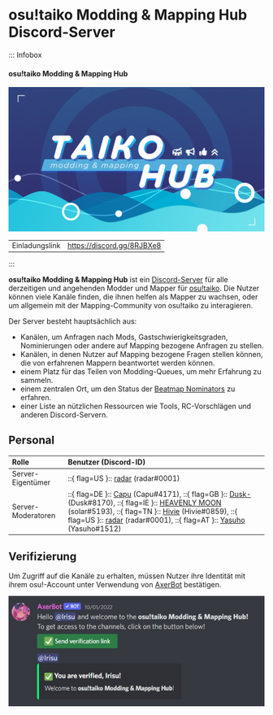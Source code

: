 # osu!taiko Modding & Mapping Hub Discord-Server

::: Infobox

<!-- lint ignore heading-increment -->

#### osu!taiko Modding & Mapping Hub

![Server-Banner](img/banner.jpg "Server-Banner vom osu!taiko Modding & Mapping Hub, gestaltet von Jerry")

|  |  |
| :-- | :-- |
| Einladungslink | <https://discord.gg/8RJBXe8> |

:::

**osu!taiko Modding & Mapping Hub** ist ein [Discord-Server](https://discord.com) für alle derzeitigen und angehenden Modder und Mapper für [osu!taiko](/wiki/Game_mode/osu!taiko). Die Nutzer können viele Kanäle finden, die ihnen helfen als Mapper zu wachsen, oder um allgemein mit der Mapping-Community von osu!taiko zu interagieren.

Der Server besteht hauptsächlich aus:

- Kanälen, um Anfragen nach Mods, Gastschwierigkeitsgraden, Nominierungen oder andere auf Mapping bezogene Anfragen zu stellen.
- Kanälen, in denen Nutzer auf Mapping bezogene Fragen stellen können, die von erfahrenen Mappern beantwortet werden können.
- einem Platz für das Teilen von Modding-Queues, um mehr Erfahrung zu sammeln.
- einem zentralen Ort, um den Status der [Beatmap Nominators](/wiki/People/Beatmap_Nominators) zu erfahren.
- einer Liste an nützlichen Ressourcen wie Tools, RC-Vorschlägen und anderen Discord-Servern.

## Personal

| Rolle | Benutzer (Discord-ID) |
| :-- | :-- |
| Server-Eigentümer | ::{ flag=US }:: [radar](https://osu.ppy.sh/users/7131099) (radar#0001) |
| Server-Moderatoren | ::{ flag=DE }:: [Capu](https://osu.ppy.sh/users/2474015) (Capu#4171), ::{ flag=GB }:: [Dusk-](https://osu.ppy.sh/users/6092181) (Dusk#8170), ::{ flag=IE }:: [HEAVENLY MOON](https://osu.ppy.sh/users/13681283) (solar#5193), ::{ flag=TN }:: [Hivie](https://osu.ppy.sh/users/14102976) (Hivie#0859), ::{ flag=US }:: [radar](https://osu.ppy.sh/users/7131099) (radar#0001), ::{ flag=AT }:: [Yasuho](https://osu.ppy.sh/users/8458835) (Yasuho#1512) |

## Verifizierung

Um Zugriff auf die Kanäle zu erhalten, müssen Nutzer ihre Identität mit ihrem osu!-Account unter Verwendung von [AxerBot](https://osu.ppy.sh/community/forums/topics/1604925) bestätigen.

![Authentifizierungsnachricht von AxerBot](img/auth.jpg "Beim Betreten des Servers bittet AxerBot den Nutzer, seine Identität mit seinem osu!-Profil unter Verwendung von OAuth2 zu bestätigen.")
